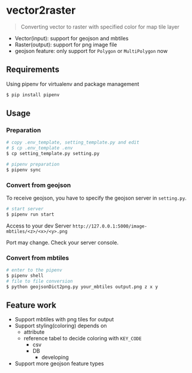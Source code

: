 # vector2raster
> Converting vector to raster with specified color for map tile layer

- Vector(input): support for geojson and mbtiles
- Raster(output): support for png image file
- geojson feature: only support for `Polygon` or `MultiPolygon` now

## Requirements
Using pipenv for virtualenv and package management
```bash
$ pip install pipenv
```

## Usage
### Preparation
```bash
# copy .env_template, setting_template.py and edit
# $ cp .env_template .env
$ cp setting_template.py setting.py

# pipenv preparation
$ pipenv sync
```

### Convert from geojson
<!-- To receive geojson, you have to specify the geojson server in `.env`. -->
To receive geojson, you have to specify the geojson server in `setting.py`.

```bash
# start server
$ pipenv run start
```

Access to your dev Server
`http://127.0.0.1:5000/image-mbtiles/<z>/<x>/<y>.png`

Port may change. Check your server console.

### Convert from mbtiles
```bash
# enter to the pipenv
$ pipenv shell
# file to file conversion
$ python geojsonDict2png.py your_mbtiles output.png z x y
```

## Feature work
- Support mbtiles with png tiles for output
- Support styling(coloring) depends on
  - attribute
  - reference tabel to decide coloring with `KEY_CODE`
    - csv
    - DB
      - developing
- Support more geojson feature types
<!-- - Change library from Pillow to Pillow-SIMD
  - https://qiita.com/koshian2/items/c26656a565e42093069d -->
